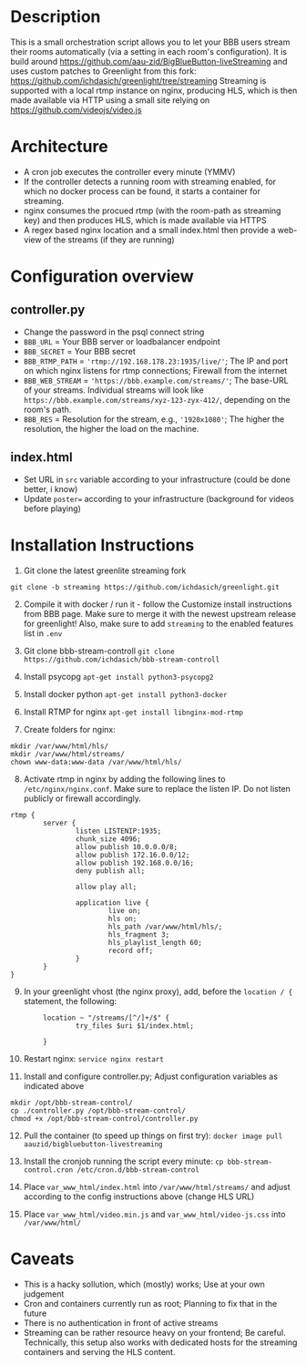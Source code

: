 # Description

This is a small orchestration script allows you to let your BBB users stream their rooms automatically (via a setting in each room's configuration).
It is build around https://github.com/aau-zid/BigBlueButton-liveStreaming and uses custom patches to Greenlight from this fork: https://github.com/ichdasich/greenlight/tree/streaming
Streaming is supported with a local rtmp instance on nginx, producing HLS, which is then made available via HTTP using a small site relying on https://github.com/videojs/video.js 

# Architecture
- A cron job executes the controller every minute (YMMV)
- If the controller detects a running room with streaming enabled, for which no docker process can be found, it starts a container for streaming.
- nginx consumes the procued rtmp (with the room-path as streaming key) and then produces HLS, which is made available via HTTPS
- A regex based nginx location and a small index.html then provide a web-view of the streams (if they are running)

# Configuration overview

## controller.py
- Change the password in the psql connect string
- `BBB_URL` = Your BBB server or loadbalancer endpoint
- `BBB_SECRET` = Your BBB secret
- `BBB_RTMP_PATH` = `'rtmp://192.168.178.23:1935/live/'`; The IP and port on which nginx listens for rtmp connections; Firewall from the internet
- `BBB_WEB_STREAM` = `'https://bbb.example.com/streams/'`; The base-URL of your streams. Individual streams will look like `https://bbb.example.com/streams/xyz-123-zyx-412/`, depending on the room's path.
- `BBB_RES` = Resolution for the stream, e.g., `'1920x1080'`; The higher the resolution, the higher the load on the machine.

## index.html
- Set URL in `src` variable according to your infrastructure (could be done better, i know)
- Update `poster=` according to your infrastructure (background for videos before playing)

# Installation Instructions

1. Git clone the latest greenlite streaming fork

`git clone -b streaming https://github.com/ichdasich/greenlight.git`

2. Compile it with docker / run it - follow the Customize install instructions from BBB page. Make sure to merge it with the newest upstream release for greenlight! Also, make sure to add `streaming` to the enabled features list in `.env`

3. Git clone bbb-stream-controll
`git clone https://github.com/ichdasich/bbb-stream-controll`

4. Install psycopg
`apt-get install python3-psycopg2`

5. Install docker python
`apt-get install python3-docker`

6. Install RTMP for nginx
`apt-get install libnginx-mod-rtmp`

7. Create folders for nginx:
```
mkdir /var/www/html/hls/
mkdir /var/www/html/streams/
chown www-data:www-data /var/www/html/hls/
```

8. Activate rtmp in nginx by adding the following lines to `/etc/nginx/nginx.conf`. Make sure to replace the listen IP. Do not listen publicly or firewall accordingly.

```
rtmp {
        server {
                listen LISTENIP:1935;
                chunk_size 4096;
                allow publish 10.0.0.0/8;
                allow publish 172.16.0.0/12;
                allow publish 192.168.0.0/16;
                deny publish all;

                allow play all;

                application live {
                        live on;
                        hls on;
                        hls_path /var/www/html/hls/;
                        hls_fragment 3;
                        hls_playlist_length 60;
                        record off;
                }
        }
}
```

9. In your greenlight vhost (the nginx proxy), add, before the `location / {` statement, the following:
```
        location ~ "/streams/[^/]+/$" {
                try_files $uri $1/index.html;

        }
```

10. Restart nginx: `service nginx restart`

11. Install and configure controller.py; Adjust configuration variables as indicated above
```
mkdir /opt/bbb-stream-control/
cp ./controller.py /opt/bbb-stream-control/
chmod +x /opt/bbb-stream-control/controller.py
```

12. Pull the container (to speed up things on first try): `docker image pull aauzid/bigbluebutton-livestreaming`

13. Install the cronjob running the script every minute:
`cp bbb-stream-control.cron /etc/cron.d/bbb-stream-control`

14. Place `var_www_html/index.html` into `/var/www/html/streams/` and adjust according to the config instructions above (change HLS URL)

15. Place `var_www_html/video.min.js` and `var_www_html/video-js.css` into `/var/www/html/`


# Caveats
- This is a hacky sollution, which (mostly) works; Use at your own judgement
- Cron and containers currently run as root; Planning to fix that in the future
- There is no authentication in front of active streams
- Streaming can be rather resource heavy on your frontend; Be careful. Technically, this setup also works with dedicated hosts for the streaming containers and serving the HLS content.


